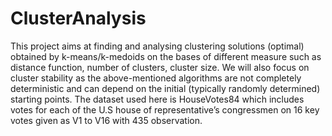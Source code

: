 # ClusterAnalysis

This project aims at finding and analysing clustering solutions (optimal) obtained by k-means/k-medoids on the bases of different measure such as distance function, number of clusters, cluster size. We will also focus on cluster stability as the above-mentioned algorithms are not completely deterministic and can depend on the initial (typically randomly determined) starting points. The dataset used here is HouseVotes84 which includes votes for each of the U.S house of representative’s congressmen on 16 key votes given as V1 to V16 with 435 observation.
